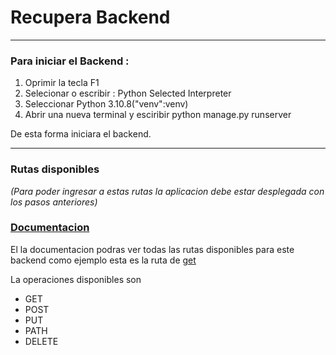 # Recupera Backend

---

### Para iniciar el Backend :

1.  Oprimir la tecla F1
2.  Selecionar o escribir : Python Selected Interpreter
3.  Seleccionar Python 3.10.8("venv":venv)
4.  Abrir una nueva terminal y esciribir python manage.py runserver

De esta forma iniciara el backend.

---

### Rutas disponibles

_(Para poder ingresar a estas rutas la aplicacion debe estar desplegada con los pasos anteriores)_

### [Documentacion](http://127.0.0.1:8000/tasks/docs/)

El la documentacion podras ver todas las rutas disponibles para este backend como ejemplo esta es la ruta de [get](http://127.0.0.1:8000/tasks/api/v1/tasks/)

La operaciones disponibles son

- GET
- POST
- PUT
- PATH
- DELETE
